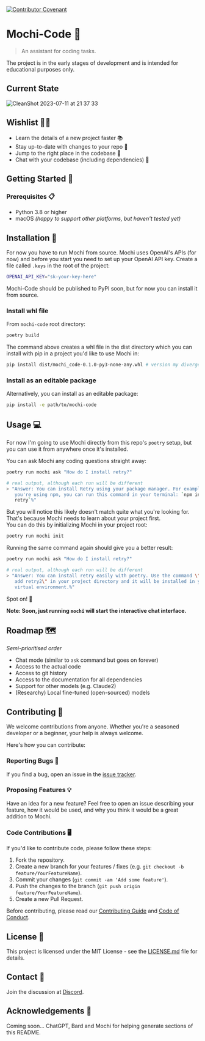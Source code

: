 [![Contributor Covenant](https://img.shields.io/badge/Contributor%20Covenant-2.1-4baaaa.svg)](CODE_OF_CONDUCT.md)

# Mochi-Code 👋

> An assistant for coding tasks.

The project is in the early stages of development and is intended for
educational purposes only.

## Current State

![CleanShot 2023-07-11 at 21 37 33](https://github.com/MetaphoraStudios/mochi-code/assets/178898/b613cf9d-4ff8-44a6-abc2-1492e3664f15)

## Wishlist 🧞‍♂️

- Learn the details of a new project faster 📚
- Stay up-to-date with changes to your repo 🔔
- Jump to the right place in the codebase 🔦
- Chat with your codebase (including dependencies) 💬

## Getting Started 🚀

### Prerequisites 📋

- Python 3.8 or higher
- macOS _(happy to support other platforms, but haven't tested yet)_

## Installation 🔧

For now you have to run Mochi from source.
Mochi uses OpenAI's APIs (for now) and before you start you need to set up your
OpenAI API key. Create a file called `.keys` in the root of the project:

```bash
OPENAI_API_KEY="sk-your-key-here"
```

Mochi-Code should be published to PyPI soon, but for now you can install it from
source.

### Install whl file

From `mochi-code` root directory:

```bash
poetry build
```

The command above creates a whl file in the dist directory which you can install
with pip in a project you'd like to use Mochi in:

```bash
pip install dist/mochi_code-0.1.0-py3-none-any.whl # version my diverge!
```

### Install as an editable package

Alternatively, you can install as an editable package:

```bash
pip install -e path/to/mochi-code
```

## Usage 💻

For now I'm going to use Mochi directly from this repo's `poetry` setup, but you
can use it from anywhere once it's installed.

You can ask Mochi any coding questions straight away:

```bash
poetry run mochi ask "How do I install retry?"

# real output, although each run will be different
> "Answer: You can install Retry using your package manager. For example, if
   you're using npm, you can run this command in your terminal: `npm install
   retry`%"
```

But you will notice this likely doesn't match quite what you're looking for.
That's because Mochi needs to learn about your project first.  
You can do this by initializing Mochi in your project root:

```bash
poetry run mochi init
```

Running the same command again should give you a better result:

```bash
poetry run mochi ask "How do I install retry?"

# real output, although each run will be different
> "Answer: You can install retry easily with poetry. Use the command \"poetry
   add retry2\" in your project directory and it will be installed in your
   virtual environment.%"
```

Spot on! 🎯

**Note: Soon, just running `mochi` will start the interactive chat interface.**

## Roadmap 🗺

_Semi-prioritised order_

- Chat mode (similar to `ask` command but goes on forever)
- Access to the actual code
- Access to git history
- Access to the documentation for all dependencies
- Support for other models (e.g. Claude2)
- (Researchy) Local fine-tuned (open-sourced) models

## Contributing 🤝

We welcome contributions from anyone.
Whether you're a seasoned developer or a beginner, your help is always welcome.

Here's how you can contribute:

### Reporting Bugs 🐛

If you find a bug, open an issue in the
[issue tracker](https://github.com/MetaphoraStudios/mochi-code/issues).

### Proposing Features 💡

Have an idea for a new feature? Feel free to open an issue describing your
feature, how it would be used, and why you think it would be a great addition to
Mochi.

### Code Contributions 🖥

If you'd like to contribute code, please follow these steps:

1. Fork the repository.
2. Create a new branch for your features / fixes (e.g.
   `git checkout -b feature/YourFeatureName`).
3. Commit your changes (`git commit -am 'Add some feature'`).
4. Push the changes to the branch (`git push origin feature/YourFeatureName`).
5. Create a new Pull Request.

Before contributing, please read our
[Contributing Guide](https://github.com/MetaphoraStudios/mochi-code/blob/main/CONTRIBUTING.md)
and
[Code of Conduct](https://github.com/MetaphoraStudios/mochi-code/blob/main/CODE_OF_CONDUCT.md).

## License 📝

This project is licensed under the MIT License - see the
[LICENSE.md](https://github.com/MetaphoraStudios/mochi-code/blob/main/LICENSE.md)
file for details.

## Contact 📧

Join the discussion at [Discord](https://discord.gg/kyy5ncWsMa).

## Acknowledgements 🙏

Coming soon...
ChatGPT, Bard and Mochi for helping generate sections of this README.
